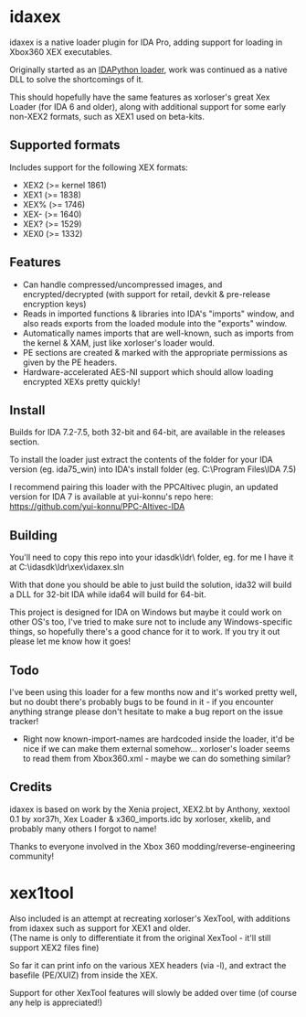 # idaxex

idaxex is a native loader plugin for IDA Pro, adding support for loading in Xbox360 XEX executables.

Originally started as an [IDAPython loader](https://github.com/emoose/reversing/blob/master/xbox360.py), work was continued as a native DLL to solve the shortcomings of it.

This should hopefully have the same features as xorloser's great Xex Loader (for IDA 6 and older), along with additional support for some early non-XEX2 formats, such as XEX1 used on beta-kits.

## Supported formats

Includes support for the following XEX formats:
- XEX2 (>= kernel 1861)
- XEX1 (>= 1838)
- XEX% (>= 1746)
- XEX- (>= 1640)
- XEX? (>= 1529)
- XEX0 (>= 1332)

## Features

- Can handle compressed/uncompressed images, and encrypted/decrypted (with support for retail, devkit & pre-release encryption keys)
- Reads in imported functions & libraries into IDA's "imports" window, and also reads exports from the loaded module into the "exports" window.
- Automatically names imports that are well-known, such as imports from the kernel & XAM, just like xorloser's loader would.
- PE sections are created & marked with the appropriate permissions as given by the PE headers.
- Hardware-accelerated AES-NI support which should allow loading encrypted XEXs pretty quickly!

## Install
Builds for IDA 7.2-7.5, both 32-bit and 64-bit, are available in the releases section.

To install the loader just extract the contents of the folder for your IDA version (eg. ida75_win) into IDA's install folder (eg. C:\Program Files\IDA 7.5\)

I recommend pairing this loader with the PPCAltivec plugin, an updated version for IDA 7 is available at yui-konnu's repo here: https://github.com/yui-konnu/PPC-Altivec-IDA

## Building
You'll need to copy this repo into your idasdk\ldr\ folder, eg. for me I have it at C:\idasdk\ldr\xex\idaxex.sln

With that done you should be able to just build the solution, ida32 will build a DLL for 32-bit IDA while ida64 will build for 64-bit.

This project is designed for IDA on Windows but maybe it could work on other OS's too, I've tried to make sure not to include any Windows-specific things, so hopefully there's a good chance for it to work. If you try it out please let me know how it goes!

## Todo

I've been using this loader for a few months now and it's worked pretty well, but no doubt there's probably bugs to be found in it - if you encounter anything strange please don't hesitate to make a bug report on the issue tracker!

- Right now known-import-names are hardcoded inside the loader, it'd be nice if we can make them external somehow... xorloser's loader seems to read them from Xbox360.xml - maybe we can do something similar?

## Credits
idaxex is based on work by the Xenia project, XEX2.bt by Anthony, xextool 0.1 by xor37h, Xex Loader & x360_imports.idc by xorloser, xkelib, and probably many others I forgot to name!

Thanks to everyone involved in the Xbox 360 modding/reverse-engineering community!

# xex1tool
Also included is an attempt at recreating xorloser's XexTool, with additions from idaxex such as support for XEX1 and older.  
(The name is only to differentiate it from the original XexTool - it'll still support XEX2 files fine)

So far it can print info on the various XEX headers (via -l), and extract the basefile (PE/XUIZ) from inside the XEX.

Support for other XexTool features will slowly be added over time (of course any help is appreciated!)
